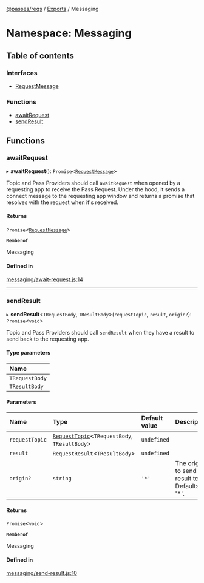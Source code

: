 [@passes/reqs](../README.md) / [Exports](../modules.md) / Messaging

# Namespace: Messaging

## Table of contents

### Interfaces

- [RequestMessage](../interfaces/Messaging.RequestMessage.md)

### Functions

- [awaitRequest](Messaging.md#awaitrequest)
- [sendResult](Messaging.md#sendresult)

## Functions

### awaitRequest

▸ **awaitRequest**(): `Promise`\<[`RequestMessage`](../interfaces/Messaging.RequestMessage.md)\>

Topic and Pass Providers should call `awaitRequest` when opened by a requesting app to receive the Pass Request.
Under the hood, it sends a connect message to the requesting app window and returns a promise that resolves with the request when it's received.

#### Returns

`Promise`\<[`RequestMessage`](../interfaces/Messaging.RequestMessage.md)\>

**`Memberof`**

Messaging

#### Defined in

[messaging/await-request.js:14](https://github.com/passes-org/passes/blob/8e6096b/packages/reqs/src/messaging/await-request.js#L14)

___

### sendResult

▸ **sendResult**\<`TRequestBody`, `TResultBody`\>(`requestTopic`, `result`, `origin?`): `Promise`\<`void`\>

Topic and Pass Providers should call `sendResult` when they have a result to send back to the requesting app.

#### Type parameters

| Name |
| :------ |
| `TRequestBody` |
| `TResultBody` |

#### Parameters

| Name | Type | Default value | Description |
| :------ | :------ | :------ | :------ |
| `requestTopic` | [`RequestTopic`](../classes/RequestTopic.md)\<`TRequestBody`, `TResultBody`\> | `undefined` |  |
| `result` | `RequestResult`\<`TResultBody`\> | `undefined` |  |
| `origin?` | `string` | `'*'` | The origin to send the result to. Defaults to '*'. |

#### Returns

`Promise`\<`void`\>

**`Memberof`**

Messaging

#### Defined in

[messaging/send-result.js:10](https://github.com/passes-org/passes/blob/8e6096b/packages/reqs/src/messaging/send-result.js#L10)
